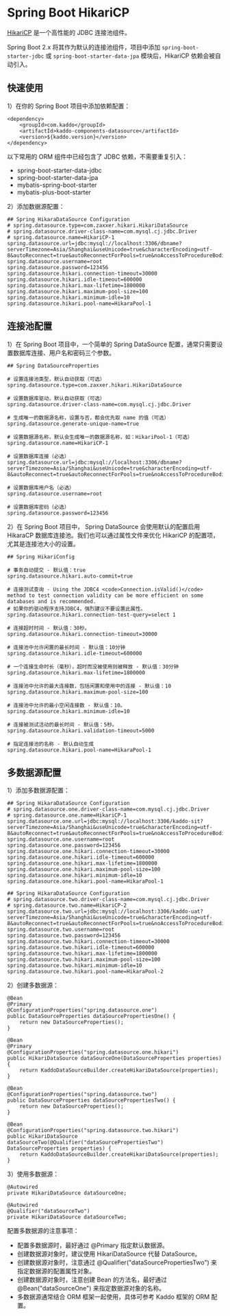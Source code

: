 # Spring Boot HikariCP

[HikariCP](https://github.com/brettwooldridge/HikariCP) 是一个高性能的 JDBC 连接池组件。

Spring Boot 2.x 将其作为默认的连接池组件，项目中添加 `spring-boot-starter-jdbc` 或 `spring-boot-starter-data-jpa`  模块后，HikariCP 依赖会被自动引入。

## 快速使用

1）在你的 Spring Boot 项目中添加依赖配置：

```
<dependency>
    <groupId>com.kaddo</groupId>
    <artifactId>kaddo-components-datasource</artifactId>
    <version>${kaddo.version}</version>
</dependency>
```

以下常用的 ORM 组件中已经包含了 JDBC 依赖，不需要重复引入：

- spring-boot-starter-data-jdbc
- spring-boot-starter-data-jpa
- mybatis-spring-boot-starter
- mybatis-plus-boot-starter

2）添加数据源配置：

```
## Spring HikaraDataSource Configuration
# spring.datasource.type=com.zaxxer.hikari.HikariDataSource
# spring.datasource.driver-class-name=com.mysql.cj.jdbc.Driver
# spring.datasource.name=HikariCP-1
spring.datasource.url=jdbc:mysql://localhost:3306/dbname?serverTimezone=Asia/Shanghai&useUnicode=true&characterEncoding=utf-8&autoReconnect=true&autoReconnectForPools=true&noAccessToProcedureBodies=true&allowMultiQueries=true&zeroDateTimeBehavior=convertToNull
spring.datasource.username=root
spring.datasource.password=123456
spring.datasource.hikari.connection-timeout=30000
spring.datasource.hikari.idle-timeout=600000
spring.datasource.hikari.max-lifetime=1800000
spring.datasource.hikari.maximum-pool-size=100
spring.datasource.hikari.minimum-idle=10
spring.datasource.hikari.pool-name=HikaraPool-1
```

## 连接池配置

1）在 Spring Boot 项目中，一个简单的 Spring DataSource 配置，通常只需要设置数据库连接、用户名和密码三个参数。

```
## Spring DataSourceProperties

# 设置连接池类型，默认自动获取（可选）
spring.datasource.type=com.zaxxer.hikari.HikariDataSource

# 设置数据库驱动，默认自动获取（可选）
spring.datasource.driver-class-name=com.mysql.cj.jdbc.Driver

# 生成唯一的数据源名称，设置与否，都会优先取 name 的值（可选）
spring.datasource.generate-unique-name=true

# 设置数据源名称，默认会生成唯一的数据源名称，如：HikariPool-1（可选）
spring.datasource.name=HikariCP-1

# 设置数据库连接（必选）
spring.datasource.url=jdbc:mysql://localhost:3306/dbname?serverTimezone=Asia/Shanghai&useUnicode=true&characterEncoding=utf-8&autoReconnect=true&autoReconnectForPools=true&noAccessToProcedureBodies=true&allowMultiQueries=true&zeroDateTimeBehavior=convertToNull

# 设置数据库用户名（必选）
spring.datasource.username=root

# 设置数据库密码（必选）
spring.datasource.password=123456
```

2）在 Spring Boot 项目中， Spring DataSource 会使用默认的配置启用 HikaraCP 数据库连接池。我们也可以通过属性文件来优化 HikariCP 的配置项，尤其是连接池大小的设置。

```
## Spring HikariConfig

# 事务自动提交 - 默认值：true
spring.datasource.hikari.auto-commit=true

# 连接测试查询 - Using the JDBC4 <code>Connection.isValid()</code> method to test connection validity can be more efficient on some databases and is recommended.
# 如果你的驱动程序支持JDBC4，强烈建议不要设置此属性。
spring.datasource.hikari.connection-test-query=select 1

# 连接超时时间 - 默认值：30秒。
spring.datasource.hikari.connection-timeout=30000

# 连接池中允许闲置的最长时间 - 默认值：10分钟
spring.datasource.hikari.idle-timeout=600000

# 一个连接生命时长（毫秒），超时而没被使用则被释放 - 默认值：30分钟
spring.datasource.hikari.max-lifetime=1800000

# 连接池中允许的最大连接数，包括闲置和使用中的连接 - 默认值：10
spring.datasource.hikari.maximum-pool-size=100

# 连接池中允许的最小空闲连接数 - 默认值：10。
spring.datasource.hikari.minimum-idle=10

# 连接被测试活动的最长时间 - 默认值：5秒。
spring.datasource.hikari.validation-timeout=5000

# 指定连接池的名称 - 默认自动生成
spring.datasource.hikari.pool-name=HikaraPool-1
```

## 多数据源配置

1）添加多数据源配置：

```
## Spring HikaraDataSource Configuration
# spring.datasource.one.driver-class-name=com.mysql.cj.jdbc.Driver
# spring.datasource.one.name=HikariCP-1
spring.datasource.one.url=jdbc:mysql://localhost:3306/kaddo-sit?serverTimezone=Asia/Shanghai&useUnicode=true&characterEncoding=utf-8&autoReconnect=true&autoReconnectForPools=true&noAccessToProcedureBodies=true&allowMultiQueries=true&zeroDateTimeBehavior=convertToNull
spring.datasource.one.username=root
spring.datasource.one.password=123456
spring.datasource.one.hikari.connection-timeout=30000
spring.datasource.one.hikari.idle-timeout=600000
spring.datasource.one.hikari.max-lifetime=1800000
spring.datasource.one.hikari.maximum-pool-size=100
spring.datasource.one.hikari.minimum-idle=10
spring.datasource.one.hikari.pool-name=HikaraPool-1

## Spring HikaraDataSource Configuration
# spring.datasource.two.driver-class-name=com.mysql.cj.jdbc.Driver
# spring.datasource.two.name=HikariCP-2
spring.datasource.two.url=jdbc:mysql://localhost:3306/kaddo-uat?serverTimezone=Asia/Shanghai&useUnicode=true&characterEncoding=utf-8&autoReconnect=true&autoReconnectForPools=true&noAccessToProcedureBodies=true&allowMultiQueries=true&zeroDateTimeBehavior=convertToNull
spring.datasource.two.username=root
spring.datasource.two.password=123456
spring.datasource.two.hikari.connection-timeout=30000
spring.datasource.two.hikari.idle-timeout=600000
spring.datasource.two.hikari.max-lifetime=1800000
spring.datasource.two.hikari.maximum-pool-size=100
spring.datasource.two.hikari.minimum-idle=10
spring.datasource.two.hikari.pool-name=HikaraPool-2
```

2）创建多数据源：

```
@Bean
@Primary
@ConfigurationProperties("spring.datasource.one")
public DataSourceProperties dataSourcePropertiesOne() {
	return new DataSourceProperties();
}

@Bean
@Primary
@ConfigurationProperties("spring.datasource.one.hikari")
public HikariDataSource dataSourceOne(DataSourceProperties properties) {
	return KaddoDataSourceBuilder.createHikariDataSource(properties);
}

@Bean
@ConfigurationProperties("spring.datasource.two")
public DataSourceProperties dataSourcePropertiesTwo() {
	return new DataSourceProperties();
}

@Bean
@ConfigurationProperties("spring.datasource.two.hikari")
public HikariDataSource dataSourceTwo(@Qualifier("dataSourcePropertiesTwo") DataSourceProperties properties) {
	return KaddoDataSourceBuilder.createHikariDataSource(properties);
}
```

3）使用多数据源：

```
@Autowired
private HikariDataSource dataSourceOne;

@Autowired
@Qualifier("dataSourceTwo")
private HikariDataSource dataSourceTwo;
```

配置多数据源的注意事项：

* 配置多数据源时，最好通过 @Primary 指定默认数据源。
* 创建数据源对象时，建议使用 HikariDataSource 代替 DataSource。
* 创建数据源对象时，注意通过 @Qualifier("dataSourcePropertiesTwo") 来指定数据源的配置属性对象。
* 创建数据源对象时，注意创建 Bean 的方法名，最好通过 @Bean("dataSourceOne") 来指定数据源对象的名称。
* 多数据源通常结合 ORM 框架一起使用，具体可参考 Kaddo 框架的 ORM 配置。
